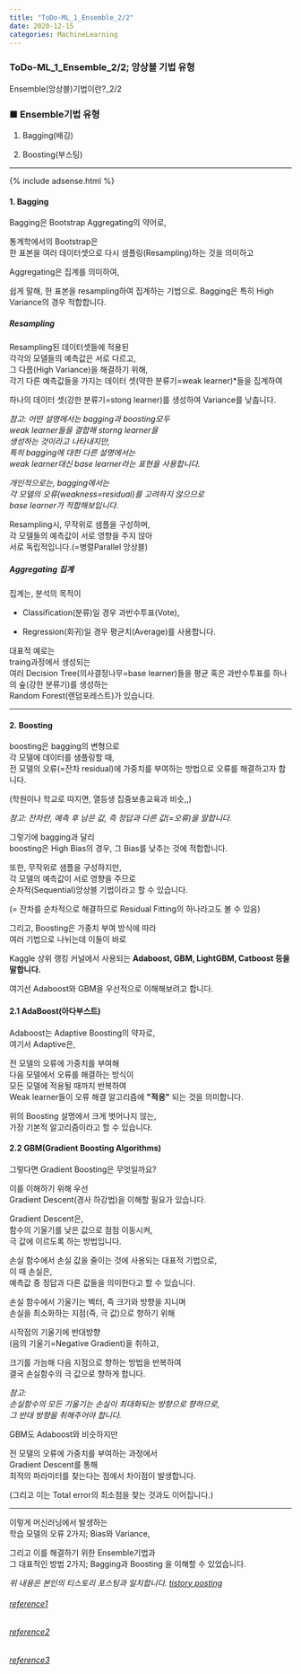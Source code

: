 ```yaml
---
title: "ToDo-ML_1_Ensemble_2/2"
date: 2020-12-15
categories: MachineLearning  
---
```


### ToDo-ML_1_Ensemble_2/2; 앙상블 기법 유형 

Ensemble(앙상블)기법이란?_2/2

### ■ Ensemble기법 유형

1. Bagging(배깅)

2. Boosting(부스팅)

-------------

{% include adsense.html %}

#### 1. Bagging


Bagging은 Bootstrap Aggregating의 약어로,<br>

통계학에서의 Bootstrap은<br> 
한 표본을 여러 데이터셋으로 다시 샘플링(Resampling)하는 것을 의미하고

Aggregating은 집계를 의미하여,<br>

쉽게 말해, 한 표본을 resampling하여 집계하는 기법으로.
Bagging은 특히 High Variance의 경우 적합합니다.<br>

##### Resampling
Resampling된 데이터셋들에 적용된<br> 
각각의 모델들의 예측값은 서로 다르고,<br>
그 다름(High Variance)을 해결하기 위해,<br>
각기 다른 예측값들을 가지는 데이터 셋(약한 분류기=weak learner)*들을 집계하여

하나의 데이터 셋(강한 분류기=stong learner)를 생성하여 Variance를 낮춥니다.


*참고: 어떤 설명에서는 bagging과 boosting모두*<br>
*weak learner들을 결합해 storng learner을*<br>
*생성하는 것이라고 나타내지만,*<br>
*특히 bagging에 대한 다른 설명에서는*<br>
*weak learner대신 base learner라는 표현을 사용합니다.*

*개인적으로는, bagging에서는*<br> 
*각 모델의 오류(weakness=residual)를 고려하지 않으므로*<br>
*base learner가 적합해보입니다.*


Resampling시, 
무작위로 샘플을 구성하며,<br>
각 모델들의 예측값이 서로 영향을 주지 않아<br>
서로 독립적입니다.(=병렬Parallel 앙상블)


##### Aggregating 집계

집계는, 분석의 목적이<br>
- Classification(분류)일 경우 과반수투표(Vote),<br>

- Regression(회귀)일 경우 평균치(Average)를 사용합니다.

대표적 예로는<br> 
traing과정에서 생성되는<br> 
여러 Decision Tree(의사결정나무=base learner)들을 
평균 혹은 과반수투표를 하나의 숲(강한 분류기)를 생성하는<br>
Random Forest(랜덤포레스트)가 있습니다.

-------------

#### 2. Boosting


boosting은 bagging의 변형으로<br>
각 모델에 데이터를 샘플링할 때, <br>
전 모델의 오류(=잔차 residual)에 
가중치를 부여하는 방법으로 오류를 해결하고자 합니다. 

(학원이나 학교로 따지면, 열등생 집중보충교육과 비슷,,)

*참고: 잔차란, 예측 후 남은 값, 즉 정답과 다른 값(=오류)을 말합니다.*

그렇기에 bagging과 달리<br>
boosting은 High Bias의 경우, 그 Bias를 낮추는 것에 적합합니다. 

또한, 무작위로 샘플을 구성하지만,<br> 
각 모델의 예측값이 서로 영향을 주므로<br>
순차적(Sequential)앙상블 기법이라고 할 수 있습니다.<br>

(= 잔차를 순차적으로 해결하므로 Residual Fitting의 하나라고도 볼 수 있음)


그리고, Boosting은 가중치 부여 방식에 따라<br>
여러 기법으로 나뉘는데 이들이 바로<br>

Kaggle 상위 랭킹 커널에서 사용되는
**Adaboost, GBM, LightGBM, Catboost 등을 말합니다.** 

여기선 Adaboost와 GBM을 우선적으로 이해해보려고 합니다.


#### 2.1 AdaBoost(아다부스트)

Adaboost는 Adaptive Boosting의 약자로,<br>
여기서 Adaptive은,<br>

전 모델의 오류에 가중치를 부여해<br>
다음 모델에서 오류를 해결하는 방식이<br>
모든 모델에 적용될 때까지 반복하여<br>
Weak learner들이 오류 해결 알고리즘에 **"적응"** 되는 것을 의미합니다.


위의 Boosting 설명에서 크게 벗어나지 않는,<br>
가장 기본적 알고리즘이라고 할 수 있습니다.

#### 2.2 GBM(Gradient Boosting Algorithms)

그렇다면 Gradient Boosting은 무엇일까요?

이를 이해하기 위해 우선<br>
Gradient Descent(경사 하강법)을 이해할 필요가 있습니다.

Gradient Descent은,<br>
함수의 기울기를 낮은 값으로 점점 이동시켜,<br>
극 값에 이르도록 하는 방법입니다.

손실 함수에서 손실 값을 줄이는 것에 사용되는 대표적 기법으로,<br> 
이 때 손실은, <br>
예측값 중 정답과 다른 값들을 의미한다고 할 수 있습니다. 


손실 함수에서 기울기는 벡터, 즉 크기와 방향을 지니며<br>
손실을 최소화하는 지점(즉, 극 값)으로 향하기 위해

시작점의 기울기에 반대방향<br>
(음의 기울기=Negative Gradient)을 취하고,

크기를 가늠해 다음 지점으로 향하는 방법을 반복하여<br>
결국 손실함수의 극 값으로 향하게 합니다.  

*참고: <br>
손실함수의 모든 기울기는 손실이 최대화되는 방향으로 향하므로,*<br>
*그 반대 방향을 취해주어야 합니다.*


GBM도 Adaboost와 비슷하지만

전 모델의 오류에 가중치를 부여하는 과정에서<br>
Gradient Descent를 통해<br>
최적의 파라미터를 찾는다는 점에서 차이점이 발생합니다.<br>

(그리고 이는 Total error의 최소점을 찾는 것과도 이어집니다.)


-------------

이렇게 머신러닝에서 발생하는<br>
학습 모델의 오류 2가지; Bias와 Variance,

그리고 이를 해결하기 위한 Ensemble기법과<br>
그 대표적인 방법 2가지; Bagging과 Boosting 을 이해할 수 있었습니다.

*위 내용은 본인의 티스토리 포스팅과 일치합니다. [tistory posting](https://todo-data.tistory.com/6)*


###### [reference1](https://www.slideshare.net/freepsw/boosting-bagging-vs-boosting)


###### [reference2](https://developers.google.com/machine-learning/crash-course/reducing-loss/gradient-descent?hl=ko)


###### [reference3](https://becominghuman.ai/ensemble-learning-bagging-and-boosting-d20f38be9b1e)
